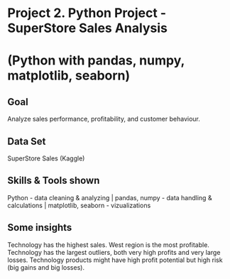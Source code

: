 # Project 2. Python Project - SuperStore Sales Analysis 
# (Python with pandas, numpy, matplotlib, seaborn)
## Goal
Analyze sales performance, profitability, and customer behaviour.
## Data Set
SuperStore Sales (Kaggle)
## Skills & Tools shown
Python - data cleaning & analyzing | pandas, numpy - data handling & calculations | matplotlib, seaborn - vizualizations
## Some insights
Technology has the highest sales.
West region is the most profitable.
Technology has the largest outliers, both very high profits and very large losses. Technology products might have high profit potential but high risk (big gains and big losses).
